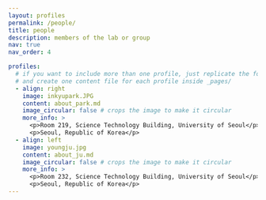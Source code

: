 ```yaml
---
layout: profiles
permalink: /people/
title: people
description: members of the lab or group
nav: true
nav_order: 4

profiles:
  # if you want to include more than one profile, just replicate the following block
  # and create one content file for each profile inside _pages/
  - align: right
    image: inkyupark.JPG
    content: about_park.md
    image_circular: false # crops the image to make it circular
    more_info: >
      <p>Room 219, Science Technology Building, University of Seoul</p>
      <p>Seoul, Republic of Korea</p>
  - align: left
    image: youngju.jpg
    content: about_ju.md
    image_circular: false # crops the image to make it circular
    more_info: >
      <p>Room 232, Science Technology Building, University of Seoul</p>
      <p>Seoul, Republic of Korea</p>
---
```


